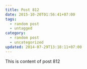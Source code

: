 ```yaml
---
title: Post 812
date: 2015-10-20T01:56:41+07:00
tags:
  - random post
  - untagged
category:
  - random post
  - uncategorized
updated: 2014-07-29T13:18:11+07:00
---
```

This is content of post 812